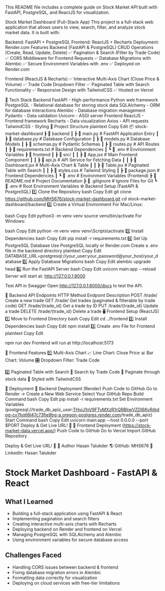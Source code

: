 This README file includes a complete guide on Stock Market API built with FastAPI, PostgreSQL, and ReactJS for visualization.

Stock Market Dashboard (Full-Stack App)
This project is a full-stack web application that allows users to view, search, filter, and analyze stock market data. It is built with:

Backend: FastAPI + PostgreSQL
Frontend: ReactJS + Recharts
Deployment: Render.com
Features
Backend (FastAPI & PostgreSQL)
CRUD Operations (Create, Read, Update, Delete)
✅ Pagination & Search (Filter by Trade Code)
✅ CORS Middleware for Frontend Requests
✅ Database Migrations with Alembic
✅ Secure Environment Variables with .env
✅ Deployed on Render.com

Frontend (ReactJS & Recharts)
✅ Interactive Multi-Axis Chart (Close Price & Volume)
✅ Trade Code Dropdown Filter
✅ Paginated Table with Search Functionality
✅ Responsive Design with TailwindCSS
✅ Hosted on Vercel

🚀 Tech Stack
Backend
FastAPI - High-performance Python web framework
PostgreSQL - Relational database for storing stock data
SQLAlchemy - ORM for database interactions
Alembic - Database migration management
Pydantic - Data validation
Uvicorn - ASGI server
Frontend
ReactJS - Frontend framework
Recharts - Data visualization
Axios - API requests
TailwindCSS - Styling
📂 Project Structure
plaintext
Copy
Edit
📦 stock-market-dashboard
 ┣ 📂 backend
 ┃ ┣ 📜 main.py              # FastAPI Application Entry
 ┃ ┣ 📜 database.py          # Database Configuration
 ┃ ┣ 📜 models.py            # Database Models
 ┃ ┣ 📜 schemas.py           # Pydantic Schemas
 ┃ ┣ 📜 routes.py            # API Routes
 ┃ ┣ 📜 requirements.txt     # Backend Dependencies
 ┃ ┗ 📜 .env                 # Environment Variables
 ┣ 📂 frontend
 ┃ ┣ 📜 src/
 ┃ ┃ ┣ 📜 App.jsx            # Main Frontend Component
 ┃ ┃ ┣ 📜 api.js             # API Service for Fetching Data
 ┃ ┃ ┣ 📜 Dashboard.jsx      # Multi-Axis Chart & Table
 ┃ ┃ ┣ 📜 Table.jsx          # Paginated Table with Search
 ┃ ┃ ┣ 📜 styles.css         # Tailwind Styling
 ┃ ┣ 📜 package.json         # Frontend Dependencies
 ┃ ┗ 📜 .env                 # Environment Variables (Frontend)
 ┣ 📜 README.md              # Project Documentation
 ┣ 📜 .gitignore             # Ignore Files for Git
 ┗ 📜 .env                   # Root Environment Variables
⚙ Backend Setup (FastAPI & PostgreSQL)
1️⃣ Clone the Repository
bash
Copy
Edit
git clone https://github.com/MHS676/stock-market-dashboard.git
cd stock-market-dashboard/backend
2️⃣ Create a Virtual Environment
For Mac/Linux:

bash
Copy
Edit
python3 -m venv venv
source venv/bin/activate
For Windows:

bash
Copy
Edit
python -m venv venv
venv\Scripts\activate
3️⃣ Install Dependencies
bash
Copy
Edit
pip install -r requirements.txt
4️⃣ Set Up PostgreSQL Database
Use PostgreSQL locally or Render.com
Create a .env file in the backend directory
plaintext
Copy
Edit
DATABASE_URL=postgresql://your_user:your_password@your_host/your_database
5️⃣ Apply Database Migrations
bash
Copy
Edit
alembic upgrade head
6️⃣ Run the FastAPI Server
bash
Copy
Edit
uvicorn main:app --reload
Server will start at: http://127.0.0.1:8000

Test API in Swagger
Open http://127.0.0.1:8000/docs to test the API.

📌 Backend API Endpoints
HTTP Method	Endpoint	Description
POST	/trade/	Create a new trade
GET	/trade/	Get trades (paginated & filterable by trade code)
GET	/trade/{trade_id}	Get a trade by ID
PUT	/trade/{trade_id}	Update a trade
DELETE	/trade/{trade_id}	Delete a trade
🖥 Frontend Setup (ReactJS)
1️⃣ Move to Frontend Directory
bash
Copy
Edit
cd ../frontend
2️⃣ Install Dependencies
bash
Copy
Edit
npm install
3️⃣ Create .env File for Frontend
plaintext
Copy
Edit


npm run dev
Frontend will run at http://localhost:5173

📌 Frontend Features
1️⃣ Multi-Axis Chart
📈 Line Chart: Close Price
📊 Bar Chart: Volume
🎛 Dropdown Filter: Trade Code

2️⃣ Paginated Table with Search
🔎 Search by Trade Code
📄 Paginate through stock data
🎨 Styled with TailwindCSS

🚀 Deployment
📌 Backend Deployment (Render)
Push Code to GitHub
Go to Render → Create a New Web Service
Select Your GitHub Repo
Build Command
bash
Copy
Edit
pip install -r requirements.txt
Set Environment Variables (postgresql://trade_db_apiz_user:THvjJ1nV9FTyMXzR1rQRBliwVZDI6KvR@dpg-cv7hqtl6l47c73fie9bg-a.oregon-postgres.render.com/trade_db_apiz)
Start Command
bash
Copy
Edit
uvicorn main:app --host 0.0.0.0 --port $PORT
Deploy & Get Live URL! 🎉
📌 Frontend Deployment (https://stock-market-data.vercel.app/)
Push Code to GitHub
Go to Vercel
Import GitHub Repository

Deploy & Get Live URL! 🎉
📜 Author
Hasan Talukder
🌎 GitHub: MHS676
🔗 LinkedIn: Hasan Talukder

# Stock Market Dashboard - FastAPI & React

##  What I Learned
- Building a full-stack application using FastAPI & React
- Implementing pagination and search filters
- Creating interactive multi-axis charts with Recharts
- Deploying backend on Render and frontend on Vercel
- Managing PostgreSQL with SQLAlchemy and Alembic
- Using environment variables for secure database access

##  Challenges Faced
- Handling CORS issues between backend & frontend
- Fixing database migration errors in Alembic
- Formatting data correctly for visualization
- Deploying on cloud services with free-tier limitations
